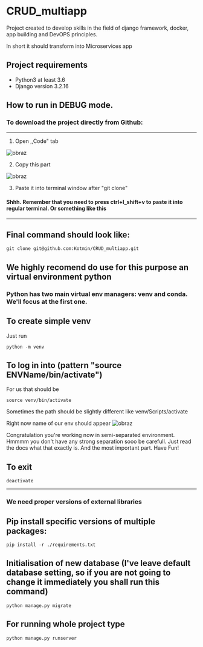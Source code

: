 # CRUD_multiapp
Project created to develop skills in the field of django framework, docker, app building and DevOPS principles.

In short it should transform into Microservices app


## Project requirements
- Python3 at least 3.6
- Django version 3.2.16




## How to run in DEBUG mode.


### To download the project directly from Github:

---
1. Open ,,Code" tab

![obraz](https://user-images.githubusercontent.com/70173732/214968414-7b81b2e9-723e-4d86-84a2-25dbddfa3d2c.png)

2. Copy this part

![obraz](https://user-images.githubusercontent.com/70173732/214968592-b5b5d996-ae6c-468b-8507-c6d76c831f3d.png)

3. Paste it into terminal window after "git clone" 
#### Shhh. Remember that you need to press ctrl+l_shift+v to paste it into regular terminal. Or something like this
---

## Final command should look like:
```
git clone git@github.com:Kotmin/CRUD_multiapp.git
```

## We highly recomend do use for this purpose an virtual environment python
### Python has two main virtual env managers: venv and conda. We'll focus at the first one.
## To create simple venv

Just run
```
python -m venv
```
## To log in into (pattern "source ENVName/bin/activate")
For us that should be
```
source venv/bin/activate

```
Sometimes the path should be slightly different like venv/Scripts/activate

Right now name of our env should appear
![obraz](https://user-images.githubusercontent.com/70173732/214974119-eb83b9fb-9bcb-44ec-b256-19d172491aeb.png)

Congratulation you're working now in semi-separated environment. Hmmmm you don't have any strong separation sooo be carefull. Just read the docs what that exactly is. And the most important part. Have Fun!

## To exit 
```
deactivate
```


---

### We need proper versions of external libraries 

## Pip install specific versions of multiple packages:
```
pip install -r ./requirements.txt

```

## Initialisation of new database (I've leave default database setting, so if you are not going to change it immediately you shall run this command)

```
python manage.py migrate
```

## For running whole project type
```
python manage.py runserver
```


